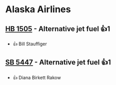 # Alaska Airlines

## [HB 1505](/bill/2023-24/hb/1505/) - Alternative jet fuel 👍1  
* 👍 Bill Stauffiger

## [SB 5447](/bill/2023-24/sb/5447/) - Alternative jet fuel 👍1  
* 👍 Diana Birkett Rakow